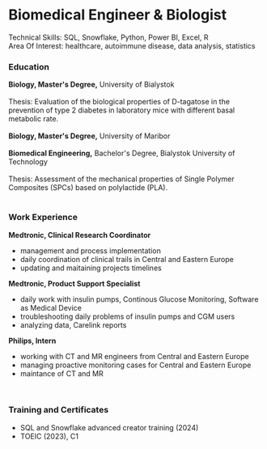 # Biomedical Engineer & Biologist
Technical Skills: SQL, Snowflake, Python, Power BI, Excel, R <br />
Area Of Interest: healthcare, autoimmune disease, data analysis, statistics <br />

### Education
**Biology, Master's Degree,** University of Bialystok <br />
<br />Thesis: Evaluation of the biological properties of D-tagatose in the prevention of type 2 diabetes in laboratory mice with different basal metabolic rate. <br />
<br />
**Biology, Master's Degree,** University of Maribor <br />
<br />
**Biomedical Engineering,** Bachelor's Degree, Bialystok University of Technology <br />
<br />Thesis: Assessment of the mechanical properties of Single Polymer Composites (SPCs) based on polylactide (PLA). <br />
<br />

### Work Experience
**Medtronic, Clinical Research Coordinator** <br />
- management and process implementation <br />
- daily coordination of clinical trails in Central and Eastern Europe <br />
- updating and maitaining projects timelines <br />

**Medtronic, Product Support Specialist** <br />
- daily work with insulin pumps, Continous Glucose Monitoring, Software as Medical Device <br />
- troubleshooting daily problems of insulin pumps and CGM users <br />
- analyzing data, Carelink reports <br />

**Philips, Intern** <br />
- working with CT and MR engineers from Central and Eastern Europe <br />
- managing proactive monitoring cases for Central and Eastern Europe <br />
- maintance of CT and MR <br />
<br />

### Training and Certificates <br />
- SQL and Snowflake advanced creator training (2024) <br />
- TOEIC (2023), C1 <br />
